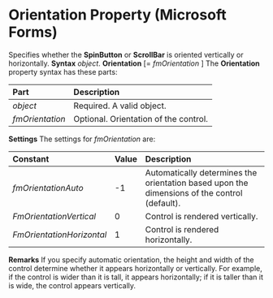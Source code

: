
# Orientation Property (Microsoft Forms)



Specifies whether the  **SpinButton** or **ScrollBar** is oriented vertically or horizontally.
 **Syntax**
 _object_. **Orientation** [= _fmOrientation_ ]
The  **Orientation** property syntax has these parts:


|**Part**|**Description**|
|:-----|:-----|
| _object_|Required. A valid object.|
| _fmOrientation_|Optional. Orientation of the control.|
 **Settings**
The settings for  _fmOrientation_ are:


|**Constant**|**Value**|**Description**|
|:-----|:-----|:-----|
| _fmOrientationAuto_|-1|Automatically determines the orientation based upon the dimensions of the control (default).|
| _FmOrientationVertical_|0|Control is rendered vertically.|
| _FmOrientationHorizontal_|1|Control is rendered horizontally.|
 **Remarks**
If you specify automatic orientation, the height and width of the control determine whether it appears horizontally or vertically. For example, if the control is wider than it is tall, it appears horizontally; if it is taller than it is wide, the control appears vertically.
